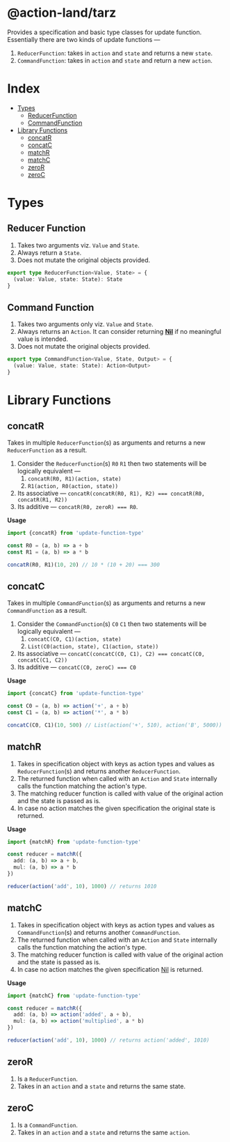 # @action-land/tarz

Provides a specification and basic type classes for update function.
Essentially there are two kinds of update functions —

1.  `ReducerFunction`: takes in `action` and `state` and returns a new `state`.
2.  `CommandFunction`: takes in `action` and `state` and return a new `action`.

# Index

- [Types](#types)
  - [ReducerFunction](#reducer-function)
  - [CommandFunction](#command-function)
- [Library Functions](#library-functions)
  - [concatR](#concatr)
  - [concatC](#concatc)
  - [matchR](#matchr)
  - [matchC](#matchc)
  - [zeroR](#zeror)
  - [zeroC](#zeroc)

# Types

## Reducer Function

1.  Takes two arguments viz. `Value` and `State`.
2.  Always return a `State`.
3.  Does not mutate the original objects provided.

```ts
export type ReducerFunction<Value, State> = {
  (value: Value, state: State): State
}
```

## Command Function

1.  Takes two arguments only viz. `Value` and `State`.
2.  Always returns an `Action`. It can consider returning **[Nil]** if no meaningful value is intended.
3.  Does not mutate the original objects provided.

```ts
export type CommandFunction<Value, State, Output> = {
  (value: Value, state: State): Action<Output>
}
```

[nil]: https://github.com/tusharmath/action-type#nil

# Library Functions

## concatR

Takes in multiple `ReducerFunction`(s) as arguments and returns a new `ReducerFunction` as a result.

1.  Consider the `ReducerFunction`(s) `R0` `R1` then two statements will be logically equivalent —
    1.  `concatR(R0, R1)(action, state)`
    2.  `R1(action, R0(action, state))`
2.  Its associative — `concatR(concatR(R0, R1), R2) === concatR(R0, concatR(R1, R2))`
3.  Its additive — `concatR(R0, zeroR) === R0`.

**Usage**

```ts
import {concatR} from 'update-function-type'

const R0 = (a, b) => a + b
const R1 = (a, b) => a * b

concatR(R0, R1)(10, 20) // 10 * (10 + 20) === 300
```

## concatC

Takes in multiple `CommandFunction`(s) as arguments and returns a new `CommandFunction` as a result.

1.  Consider the `CommandFunction`(s) `C0` `C1` then two statements will be logically equivalent —
    1.  `concatC(C0, C1)(action, state)`
    2.  `List(C0(action, state), C1(action, state))`
2.  Its associative — `concatC(concatC(C0, C1), C2) === concatC(C0, concatC(C1, C2))`
3.  Its additive — `concatC(C0, zeroC) === C0`

**Usage**

```ts
import {concatC} from 'update-function-type'

const C0 = (a, b) => action('+', a + b)
const C1 = (a, b) => action('*', a * b)

concatC(C0, C1)(10, 500) // List(action('+', 510), action('B', 5000))
```

## matchR

1.  Takes in specification object with keys as action types and values as `ReducerFunction`(s) and returns another `ReducerFunction`.
2.  The returned function when called with an `Action` and `State` internally calls the function matching the action's type.
3.  The matching reducer function is called with value of the original action and the state is passed as is.
4.  In case no action matches the given specification the original state is returned.

**Usage**

```ts
import {matchR} from 'update-function-type'

const reducer = matchR({
  add: (a, b) => a + b,
  mul: (a, b) => a * b
})

reducer(action('add', 10), 1000) // returns 1010
```

## matchC

1.  Takes in specification object with keys as action types and values as `CommandFunction`(s) and returns another `CommandFunction`.
2.  The returned function when called with an `Action` and `State` internally calls the function matching the action's type.
3.  The matching reducer function is called with value of the original action and the state is passed as is.
4.  In case no action matches the given specification [Nil] is returned.

**Usage**

```ts
import {matchC} from 'update-function-type'

const reducer = matchR({
  add: (a, b) => action('added', a + b),
  mul: (a, b) => action('multiplied', a * b)
})

reducer(action('add', 10), 1000) // returns action('added', 1010)
```

## zeroR

1.  Is a `ReducerFunction`.
2.  Takes in an `action` and a `state` and returns the same state.

## zeroC

1.  Is a `CommandFunction`.
2.  Takes in an `action` and a `state` and returns the same `action`.
